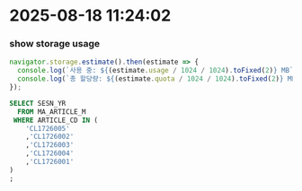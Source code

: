 # 2025-08-18 11:24:02

### show storage usage
```javascript
navigator.storage.estimate().then(estimate => {
  console.log(`사용 중: ${(estimate.usage / 1024 / 1024).toFixed(2)} MB`);
  console.log(`총 할당량: ${(estimate.quota / 1024 / 1024).toFixed(2)} MB`);
});
```


```sql
SELECT SESN_YR
  FROM MA_ARTICLE_M
 WHERE ARTICLE_CD IN (
    'CL1726005'
    ,'CL1726002'
    ,'CL1726003'
    ,'CL1726004'
    ,'CL1726001'
)
;
```